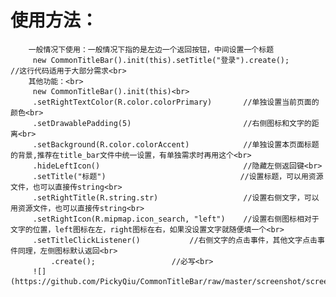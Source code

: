 # 使用方法：
		一般情况下使用：一般情况下指的是左边一个返回按钮，中间设置一个标题
   		 new CommonTitleBar().init(this).setTitle("登录").create();               //这行代码适用于大部分需求<br>
		其他功能：<br>
		 new CommonTitleBar().init(this)<br>
		 .setRightTextColor(R.color.colorPrimary)       //单独设置当前页面的颜色<br>
		 .setDrawablePadding(5)                         //右侧图标和文字的距离<br>
		 .setBackground(R.color.colorAccent)            //单独设置本页面标题的背景,推荐在title_bar文件中统一设置，有单独需求时再用这个<br>
		 .hideLeftIcon()                                //隐藏左侧返回键<br>
		 .setTitle("标题")                              //设置标题，可以用资源文件，也可以直接传string<br>
		 .setRightTitle(R.string.str)                   //设置右侧文字，可以用资源文件，也可以直接传string<br>
		 .setRightIcon(R.mipmap.icon_search, "left")    //设置右侧图标相对于文字的位置，left图标在左，right图标在右，如果没设置文字就随便填一个<br>
		 .setTitleClickListener()			//右侧文字的点击事件，其他文字点击事件同理，左侧图标默认返回<br>
     		 .create();					//必写<br>
		 ![](https://github.com/PickyQiu/CommonTitleBar/raw/master/screenshot/screenshot.png)
